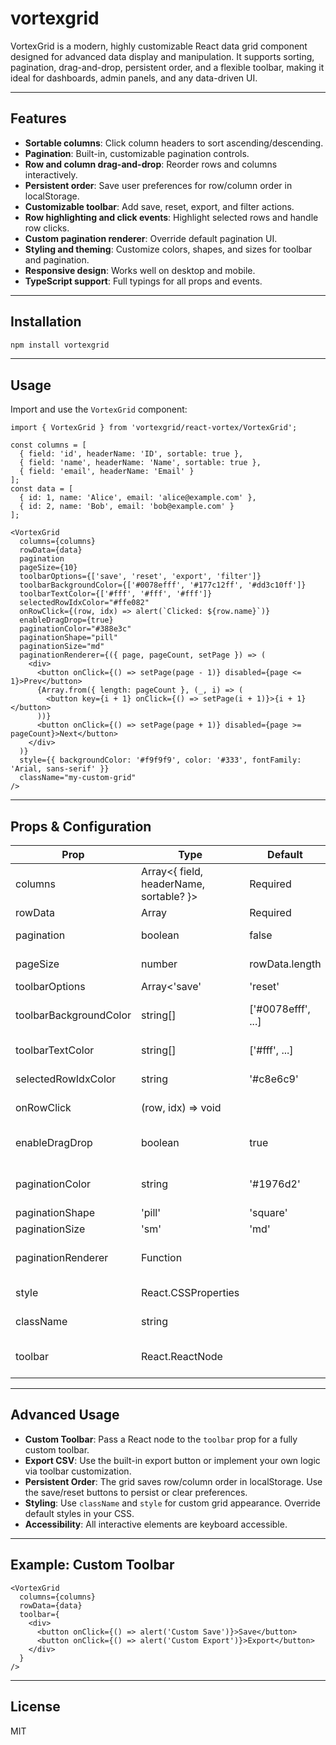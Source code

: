 
# vortexgrid

VortexGrid is a modern, highly customizable React data grid component designed for advanced data display and manipulation. It supports sorting, pagination, drag-and-drop, persistent order, and a flexible toolbar, making it ideal for dashboards, admin panels, and any data-driven UI.

---

## Features

- **Sortable columns**: Click column headers to sort ascending/descending.
- **Pagination**: Built-in, customizable pagination controls.
- **Row and column drag-and-drop**: Reorder rows and columns interactively.
- **Persistent order**: Save user preferences for row/column order in localStorage.
- **Customizable toolbar**: Add save, reset, export, and filter actions.
- **Row highlighting and click events**: Highlight selected rows and handle row clicks.
- **Custom pagination renderer**: Override default pagination UI.
- **Styling and theming**: Customize colors, shapes, and sizes for toolbar and pagination.
- **Responsive design**: Works well on desktop and mobile.
- **TypeScript support**: Full typings for all props and events.

---

## Installation

```sh
npm install vortexgrid
```

---

## Usage

Import and use the `VortexGrid` component:

```tsx
import { VortexGrid } from 'vortexgrid/react-vortex/VortexGrid';

const columns = [
  { field: 'id', headerName: 'ID', sortable: true },
  { field: 'name', headerName: 'Name', sortable: true },
  { field: 'email', headerName: 'Email' }
];
const data = [
  { id: 1, name: 'Alice', email: 'alice@example.com' },
  { id: 2, name: 'Bob', email: 'bob@example.com' }
];

<VortexGrid
  columns={columns}
  rowData={data}
  pagination
  pageSize={10}
  toolbarOptions={['save', 'reset', 'export', 'filter']}
  toolbarBackgroundColor={['#0078efff', '#177c12ff', '#dd3c10ff']}
  toolbarTextColor={['#fff', '#fff', '#fff']}
  selectedRowIdxColor="#ffe082"
  onRowClick={(row, idx) => alert(`Clicked: ${row.name}`)}
  enableDragDrop={true}
  paginationColor="#388e3c"
  paginationShape="pill"
  paginationSize="md"
  paginationRenderer={({ page, pageCount, setPage }) => (
    <div>
      <button onClick={() => setPage(page - 1)} disabled={page <= 1}>Prev</button>
      {Array.from({ length: pageCount }, (_, i) => (
        <button key={i + 1} onClick={() => setPage(i + 1)}>{i + 1}</button>
      ))}
      <button onClick={() => setPage(page + 1)} disabled={page >= pageCount}>Next</button>
    </div>
  )}
  style={{ backgroundColor: '#f9f9f9', color: '#333', fontFamily: 'Arial, sans-serif' }}
  className="my-custom-grid"
/>
```

---

## Props & Configuration

| Prop                    | Type                                      | Default                | Description |
|-------------------------|-------------------------------------------|------------------------|-------------|
| columns                 | Array<{ field, headerName, sortable? }>   | Required               | Column definitions |
| rowData                 | Array<any>                                | Required               | Data rows |
| pagination              | boolean                                   | false                  | Enable pagination |
| pageSize                | number                                    | rowData.length         | Rows per page |
| toolbarOptions          | Array<'save'|'reset'|'export'|'filter'>   | ['save','reset','export'] | Toolbar buttons |
| toolbarBackgroundColor  | string[]                                  | ['#0078efff', ...]     | Toolbar button colors |
| toolbarTextColor        | string[]                                  | ['#fff', ...]          | Toolbar text colors |
| selectedRowIdxColor     | string                                    | '#c8e6c9'              | Selected row color |
| onRowClick              | (row, idx) => void                        |                        | Row click handler |
| enableDragDrop          | boolean                                   | true                   | Enable drag-and-drop |
| paginationColor         | string                                    | '#1976d2'              | Pagination button color |
| paginationShape         | 'pill' | 'square'                         | 'pill'                 | Pagination button shape |
| paginationSize          | 'sm' | 'md' | 'lg'                        | 'md'                   | Pagination button size |
| paginationRenderer      | Function                                  |                        | Custom pagination UI |
| style                   | React.CSSProperties                       |                        | Custom styles |
| className               | string                                    |                        | Custom CSS class |
| toolbar                 | React.ReactNode                           |                        | Custom toolbar node |

---

## Advanced Usage

- **Custom Toolbar**: Pass a React node to the `toolbar` prop for a fully custom toolbar.
- **Export CSV**: Use the built-in export button or implement your own logic via toolbar customization.
- **Persistent Order**: The grid saves row/column order in localStorage. Use the save/reset buttons to persist or clear preferences.
- **Styling**: Use `className` and `style` for custom grid appearance. Override default styles in your CSS.
- **Accessibility**: All interactive elements are keyboard accessible.

---

## Example: Custom Toolbar

```tsx
<VortexGrid
  columns={columns}
  rowData={data}
  toolbar={
    <div>
      <button onClick={() => alert('Custom Save')}>Save</button>
      <button onClick={() => alert('Custom Export')}>Export</button>
    </div>
  }
/>
```

---

## License

MIT
